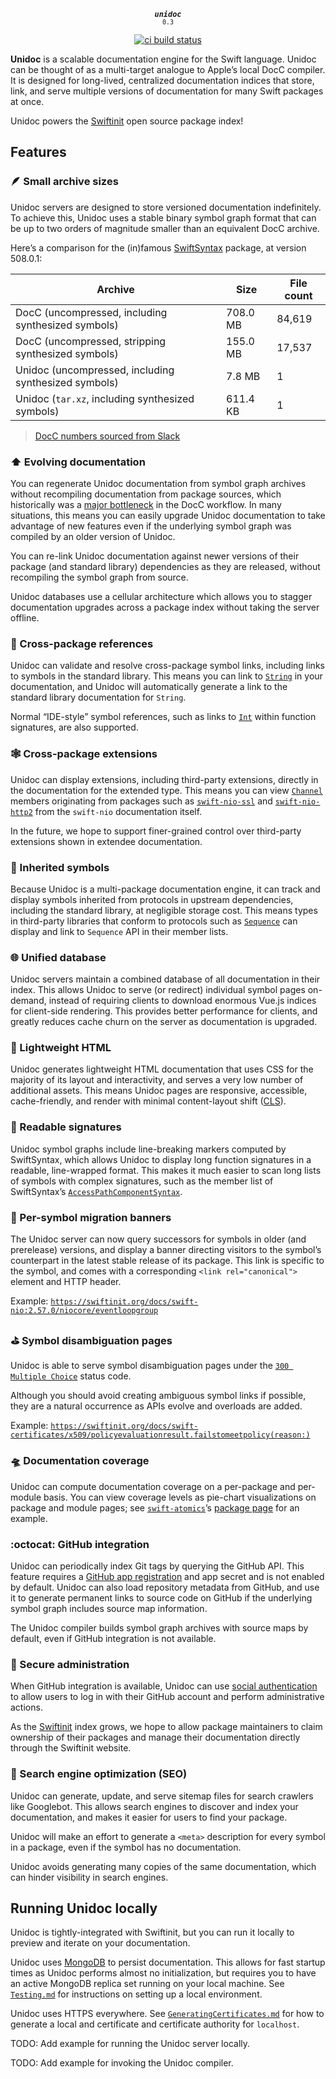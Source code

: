 <div align="center">

<strong><em><code>unidoc</code></em></strong><br><small><code>0.3</code></small>

[![ci build status](https://github.com/kelvin13/swift-unidoc/actions/workflows/build.yml/badge.svg)](https://github.com/kelvin13/swift-unidoc/actions/workflows/build.yml)

</div>

**Unidoc** is a scalable documentation engine for the Swift language. Unidoc can be thought of as a multi-target analogue to Apple’s local DocC compiler. It is designed for long-lived, centralized documentation indices that store, link, and serve multiple versions of documentation for many Swift packages at once.

Unidoc powers the [Swiftinit](https://swiftinit.org) open source package index!

## Features

### 🪶 Small archive sizes

Unidoc servers are designed to store versioned documentation indefinitely. To achieve this, Unidoc uses a stable binary symbol graph format that can be up to two orders of magnitude smaller than an equivalent DocC archive.

Here’s a comparison for the (in)famous [SwiftSyntax](https://github.com/apple/swift-syntax) package, at version 508.0.1:

| Archive | Size | File count |
| --- | --- | --- |
| DocC (uncompressed, including synthesized symbols) | 708.0 MB | 84,619 |
| DocC (uncompressed, stripping synthesized symbols) | 155.0 MB | 17,537 |
| Unidoc (uncompressed, including synthesized symbols) | 7.8 MB | 1 |
| Unidoc (`tar.xz`, including synthesized symbols) | 611.4 KB | 1 |

> [DocC numbers sourced from Slack](https://swift-open-source.slack.com/archives/C04PCMXMBD0/p1694154083683579?thread_ts=1694101493.046719&cid=C04PCMXMBD0)


### ⬆️ Evolving documentation

You can regenerate Unidoc documentation from symbol graph archives without recompiling documentation from package sources, which historically was a [major bottleneck](https://forums.swift.org/t/navigating-html-docs-vs-generated-interfaces/67115/7) in the DocC workflow. In many situations, this means you can easily upgrade Unidoc documentation to take advantage of new features even if the underlying symbol graph was compiled by an older version of Unidoc.

You can re-link Unidoc documentation against newer versions of their package (and standard library) dependencies as they are released, without recompiling the symbol graph from source.

Unidoc databases use a cellular architecture which allows you to stagger documentation upgrades across a package index without taking the server offline.


### 🔗 Cross-package references

Unidoc can validate and resolve cross-package symbol links, including links to symbols in the standard library. This means you can link to [`String`](https://swiftinit.org/docs/swift/swift/string) in your documentation, and Unidoc will automatically generate a link to the standard library documentation for `String`.

Normal “IDE-style” symbol references, such as links to [`Int`](https://swiftinit.org/docs/swift/swift/int) within function signatures, are also supported.


### 🕸 Cross-package extensions

Unidoc can display extensions, including third-party extensions, directly in the documentation for the extended type. This means you can view [`Channel`](https://swiftinit.org/docs/swift-nio/niocore/channel) members originating from packages such as [`swift-nio-ssl`](https://github.com/apple/swift-nio-ssl) and [`swift-nio-http2`](https://github.com/apple/swift-nio-http2) from the `swift-nio` documentation itself.

In the future, we hope to support finer-grained control over third-party extensions shown in extendee documentation.


### 💞 Inherited symbols

Because Unidoc is a multi-package documentation engine, it can track and display symbols inherited from protocols in upstream dependencies, including the standard library, at negligible storage cost. This means types in third-party libraries that conform to protocols such as [`Sequence`](https://swiftinit.org/docs/swift/swift/sequence) can display and link to `Sequence` API in their member lists.


### 🌐 Unified database

Unidoc servers maintain a combined database of all documentation in their index. This allows Unidoc to serve (or redirect) individual symbol pages on-demand, instead of requiring clients to download enormous Vue.js indices for client-side rendering. This provides better performance for clients, and greatly reduces cache churn on the server as documentation is upgraded.


### 🔋 Lightweight HTML

Unidoc generates lightweight HTML documentation that uses CSS for the majority of its layout and interactivity, and serves a very low number of additional assets. This means Unidoc pages are responsive, accessible, cache-friendly, and render with minimal content-layout shift ([CLS](https://web.dev/cls/)).


### 📜 Readable signatures

Unidoc symbol graphs include line-breaking markers computed by SwiftSyntax, which allows Unidoc to display long function signatures in a readable, line-wrapped format. This makes it much easier to scan long lists of symbols with complex signatures, such as the member list of SwiftSyntax’s [`AccessPathComponentSyntax`](https://swiftinit.org/docs/swift-syntax/swiftsyntax/accesspathcomponentsyntax).


### 🚠 Per-symbol migration banners

The Unidoc server can now query successors for symbols in older (and prerelease) versions, and display a banner directing visitors to the symbol’s counterpart in the latest stable release of its package. This link is specific to the symbol, and comes with a corresponding `<link rel="canonical">` element and HTTP header.

Example: [`https://swiftinit.org/docs/swift-nio:2.57.0/niocore/eventloopgroup`](https://swiftinit.org/docs/swift-nio:2.57.0/niocore/eventloopgroup)


### ️⛳️ Symbol disambiguation pages

Unidoc is able to serve symbol disambiguation pages under the [`300 Multiple Choice`](https://developer.mozilla.org/en-US/docs/Web/HTTP/Status/300) status code.

Although you should avoid creating ambiguous symbol links if possible, they are a natural occurrence as APIs evolve and overloads are added.

Example: [`https://swiftinit.org/docs/swift-certificates/x509/policyevaluationresult.failstomeetpolicy(reason:)`](https://swiftinit.org/docs/swift-certificates/x509/policyevaluationresult.failstomeetpolicy(reason:))


### 🛸 Documentation coverage

Unidoc can compute documentation coverage on a per-package and per-module basis. You can view coverage levels as pie-chart visualizations on package and module pages; see [`swift-atomics`](https://github.com/apple/swift-atomics)’s [package page](https://swiftinit.org/docs/swift-atomics) for an example.


### :octocat: GitHub integration

Unidoc can periodically index Git tags by querying the GitHub API. This feature requires a [GitHub app registration](https://docs.github.com/en/apps/oauth-apps/building-oauth-apps/differences-between-github-apps-and-oauth-apps) and app secret and is not enabled by default. Unidoc can also load repository metadata from GitHub, and use it to generate permanent links to source code on GitHub if the underlying symbol graph includes source map information.

The Unidoc compiler builds symbol graph archives with source maps by default, even if GitHub integration is not available.


### 🔐 Secure administration

When GitHub integration is available, Unidoc can use [social authentication](https://en.wikipedia.org/wiki/Social_login) to allow users to log in with their GitHub account and perform administrative actions.

As the [Swiftinit](https://swiftinit.org) index grows, we hope to allow package maintainers to claim ownership of their packages and manage their documentation directly through the Swiftinit website.


### 🔎 Search engine optimization (SEO)

Unidoc can generate, update, and serve sitemap files for search crawlers like Googlebot. This allows search engines to discover and index your documentation, and makes it easier for users to find your package.

Unidoc will make an effort to generate a `<meta>` description for every symbol in a package, even if the symbol has no documentation.

Unidoc avoids generating many copies of the same documentation, which can hinder visibility in search engines.


## Running Unidoc locally

Unidoc is tightly-integrated with Swiftinit, but you can run it locally to preview and iterate on your documentation.

Unidoc uses [MongoDB](https://www.mongodb.com/) to persist documentation. This allows for fast startup times as Unidoc performs almost no initialization, but requires you to have an active MongoDB replica set running on your local machine. See [`Testing.md`](Guides/Testing.md) for instructions on setting up a local environment.

Unidoc uses HTTPS everywhere. See [`GeneratingCertificates.md`](Guides/GeneratingCertificates.md) for how to generate a local and certificate and certificate authority for `localhost`.

TODO: Add example for running the Unidoc server locally.

TODO: Add example for invoking the Unidoc compiler.
